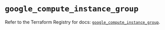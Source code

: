 # `google_compute_instance_group`

Refer to the Terraform Registry for docs: [`google_compute_instance_group`](https://registry.terraform.io/providers/hashicorp/google/5.20.0/docs/resources/compute_instance_group).
